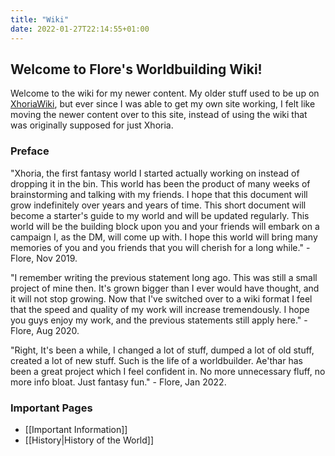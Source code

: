 ```yaml
---
title: "Wiki"
date: 2022-01-27T22:14:55+01:00
---
```


## Welcome to Flore's Worldbuilding Wiki!

Welcome to the wiki for my newer content. My older stuff used to be up on [XhoriaWiki](https://xhoria.miraheze.org/wiki/Main_Page), but ever since I was able to get my own site working, I felt like moving the newer content over to this site, instead of using the wiki that was originally supposed for just Xhoria.

### Preface

"Xhoria, the first fantasy world I started actually working on instead of dropping it in the bin. This world has been the product of many weeks of brainstorming and talking with my friends. I hope that this document will grow indefinitely over years and years of time. This short document will become a starter's guide to my world and will be updated regularly. This world will be the building block upon you and your friends will embark on a campaign I, as the DM, will come up with. I hope this world will bring many memories of you and you friends that you will cherish for a long while." - Flore, Nov 2019.

"I remember writing the previous statement long ago. This was still a small project of mine then. It's grown bigger than I ever would have thought, and it will not stop growing. Now that I've switched over to a wiki format I feel that the speed and quality of my work will increase tremendously. I hope you guys enjoy my work, and the previous statements still apply here." - Flore, Aug 2020.

"Right, It's been a while, I changed a lot of stuff, dumped a lot of old stuff, created a lot of new stuff. Such is the life of a worldbuilder. Ae'thar has been a great project which I feel confident in. No more unnecessary fluff, no more info bloat. Just fantasy fun." - Flore, Jan 2022.

### Important Pages

-   [[Important Information]]
-   [[History|History of the World]]
